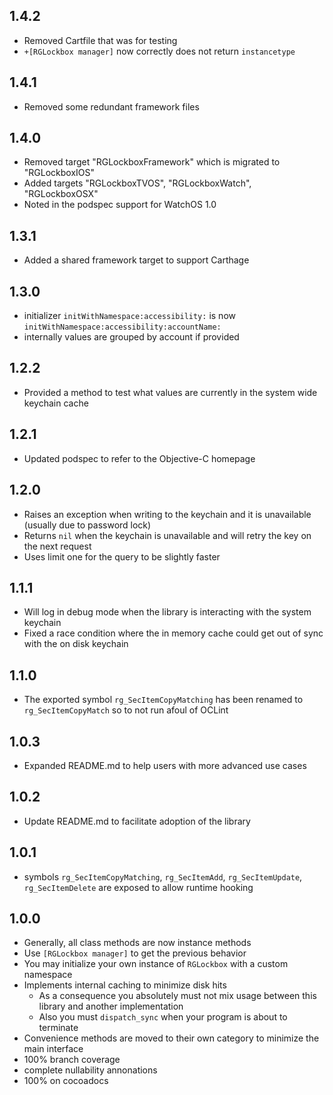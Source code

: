 ## 1.4.2
- Removed Cartfile that was for testing
- `+[RGLockbox manager]` now correctly does not return `instancetype`

## 1.4.1
- Removed some redundant framework files

## 1.4.0
- Removed target "RGLockboxFramework" which is migrated to "RGLockboxIOS"
- Added targets "RGLockboxTVOS", "RGLockboxWatch", "RGLockboxOSX"
- Noted in the podspec support for WatchOS 1.0

## 1.3.1
- Added a shared framework target to support Carthage

## 1.3.0
- initializer `initWithNamespace:accessibility:` is now `initWithNamespace:accessibility:accountName:`
- internally values are grouped by account if provided

## 1.2.2
- Provided a method to test what values are currently in the system wide keychain cache

## 1.2.1
- Updated podspec to refer to the Objective-C homepage

## 1.2.0
- Raises an exception when writing to the keychain and it is unavailable (usually due to password lock)
- Returns `nil` when the keychain is unavailable and will retry the key on the next request
- Uses limit one for the query to be slightly faster

## 1.1.1
- Will log in debug mode when the library is interacting with the system keychain
- Fixed a race condition where the in memory cache could get out of sync with the on disk keychain

## 1.1.0
- The exported symbol `rg_SecItemCopyMatching` has been renamed to `rg_SecItemCopyMatch` so to not run afoul of OCLint

## 1.0.3
- Expanded README.md to help users with more advanced use cases

## 1.0.2
- Update README.md to facilitate adoption of the library

## 1.0.1
- symbols `rg_SecItemCopyMatching`, `rg_SecItemAdd`, `rg_SecItemUpdate`, `rg_SecItemDelete` are exposed to allow runtime hooking

## 1.0.0
- Generally, all class methods are now instance methods
- Use `[RGLockbox manager]` to get the previous behavior
- You may initialize your own instance of `RGLockbox` with a custom namespace
- Implements internal caching to minimize disk hits
  - As a consequence you absolutely must not mix usage between this library and another implementation
  - Also you must `dispatch_sync` when your program is about to terminate
- Convenience methods are moved to their own category to minimize the main interface
- 100% branch coverage
- complete nullability annonations
- 100% on cocoadocs

